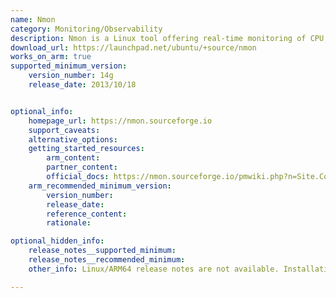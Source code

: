 ```yaml
---
name: Nmon
category: Monitoring/Observability
description: Nmon is a Linux tool offering real-time monitoring of CPU, memory, network, and disk usage, delivering system performance insights tailored to developers and system administrators.
download_url: https://launchpad.net/ubuntu/+source/nmon
works_on_arm: true
supported_minimum_version:
    version_number: 14g
    release_date: 2013/10/18


optional_info:
    homepage_url: https://nmon.sourceforge.io
    support_caveats:
    alternative_options:
    getting_started_resources:
        arm_content: 
        partner_content:
        official_docs: https://nmon.sourceforge.io/pmwiki.php?n=Site.CompilingNmon
    arm_recommended_minimum_version:
        version_number:
        release_date:
        reference_content:
        rationale: 

optional_hidden_info:
    release_notes__supported_minimum: 
    release_notes__recommended_minimum:
    other_info: Linux/ARM64 release notes are not available. Installation and testing are done via the tar archive [14g](https://launchpad.net/ubuntu/+source/nmon/14g+debian-1).

---
```

